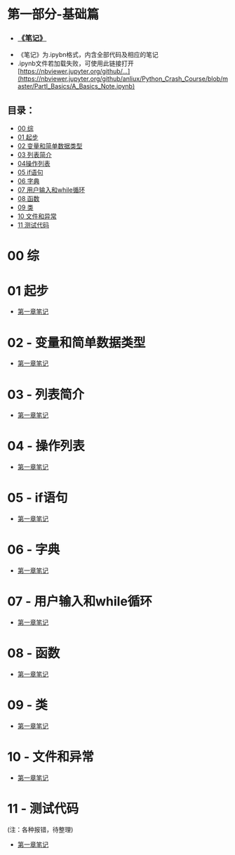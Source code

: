# 第一部分-基础篇

- ### [《笔记》](https://github.com/anliux/Python_Crash_Course/blob/master/PartI_Basics/A_Basics_Note.ipynb)
* 《笔记》为.ipybn格式，内含全部代码及相应的笔记
* .ipynb文件若加载失败，可使用此链接打开 [https://nbviewer.jupyter.org/github/...](https://nbviewer.jupyter.org/github/anliux/Python_Crash_Course/blob/master/PartI_Basics/A_Basics_Note.ipynb)

## 目录：
<!-- GFM-TOC -->
* [00 综](#综)
* [01 起步](#起步)
* [02 变量和简单数据类型](#02变量和简单数据类型)
* [03 列表简介](#03列表简介)
* [04操作列表](#04操作列表)
* [05 if语句](#05if语句)
* [06 字典](#06字典)
* [07 用户输入和while循环](#07用户输入和while循环)
* [08 函数](#08函数)
* [09 类](#09类)
* [10 文件和异常](#10文件和异常)
* [11 测试代码](#11测试代码)
<!-- GFM-TOC -->


# 00 综



# 01 起步
- [第一章笔记]()


# 02 - 变量和简单数据类型
- [第一章笔记]()



# 03 - 列表简介
- [第一章笔记]()



# 04 - 操作列表
- [第一章笔记]()



# 05 - if语句
- [第一章笔记]()



# 06 - 字典
- [第一章笔记]()



# 07 - 用户输入和while循环
- [第一章笔记]()



# 08 - 函数
- [第一章笔记]()



# 09 - 类
- [第一章笔记]()



# 10 - 文件和异常
- [第一章笔记]()



# 11 - 测试代码  
(注：各种报错，待整理)
- [第一章笔记]()
